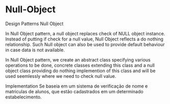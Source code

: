 # Null-Object
Design Patterns Null Object

  In Null Object pattern, a null object replaces check of NULL object instance. Instead of putting if check for a null value, Null Object reflects a do nothing relationship. Such Null object can also be used to provide default behaviour in case data is not available.

  In Null Object pattern, we create an abstract class specifying various operations to be done, concrete classes extending this class and a null object class providing do nothing implemention of this class and will be used seemlessly where we need to check null value.

Implementation
  Se baseia em um sistema de verificação de nome e matriculas de alunos, que estão cadastrados em um determinado estabelecimento.
